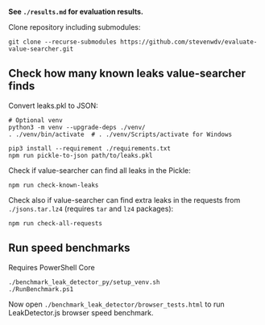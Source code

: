 **See `./results.md` for evaluation results.**

Clone repository including submodules:

```shell
git clone --recurse-submodules https://github.com/stevenwdv/evaluate-value-searcher.git
```

## Check how many known leaks value-searcher finds

Convert leaks.pkl to JSON:

```shell
# Optional venv
python3 -m venv --upgrade-deps ./venv/
. ./venv/bin/activate  # . ./venv/Scripts/activate for Windows

pip3 install --requirement ./requirements.txt
npm run pickle-to-json path/to/leaks.pkl
```

Check if value-searcher can find all leaks in the Pickle:

```shell
npm run check-known-leaks
```

Check also if value-searcher can find extra leaks in the requests from `./jsons.tar.lz4` (requires `tar` and `lz4` packages):

```shell
npm run check-all-requests
```

## Run speed benchmarks

Requires PowerShell Core

```shell
./benchmark_leak_detector_py/setup_venv.sh
./RunBenchmark.ps1
```

Now open `./benchmark_leak_detector/browser_tests.html` to run LeakDetector.js browser speed benchmark.
